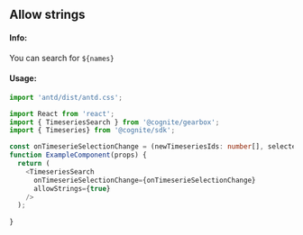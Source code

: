 ## Allow strings 

<!-- STORY -->

#### Info:
You can search for `${names}`

#### Usage:

```typescript jsx
import 'antd/dist/antd.css';

import React from 'react';
import { TimeseriesSearch } from '@cognite/gearbox';
import { Timeseries} from '@cognite/sdk';

const onTimeserieSelectionChange = (newTimeseriesIds: number[], selectedTimeseries: Timeseries) => {}
function ExampleComponent(props) {
  return (
    <TimeseriesSearch
      onTimeserieSelectionChange={onTimeserieSelectionChange}
      allowStrings={true}
    />
  );
  
}
```
